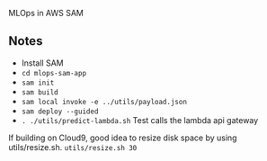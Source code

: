MLOps in AWS SAM

## Notes

* Install SAM
* `cd mlops-sam-app`
* `sam init`
* `sam build`
* `sam local invoke -e ../utils/payload.json`
* `sam deploy --guided`
* `. ./utils/predict-lambda.sh`  Test calls the lambda api gateway


If building on Cloud9, good idea to resize disk space by using utils/resize.sh.
`utils/resize.sh 30`